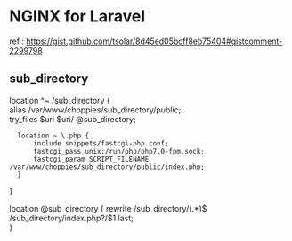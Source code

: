 #  NGINX for Laravel
ref :
https://gist.github.com/tsolar/8d45ed05bcff8eb75404#gistcomment-2299798

## sub_directory
  location ^~ /sub_directory {  
      alias /var/www/choppies/sub_directory/public;  
      try_files $uri $uri/ @sub_directory;  

      location ~ \.php {  
          include snippets/fastcgi-php.conf;
          fastcgi_pass unix:/run/php/php7.0-fpm.sock; 
          fastcgi_param SCRIPT_FILENAME /var/www/choppies/sub_directory/public/index.php;
      }  
  }  

  location @sub_directory {
      rewrite /sub_directory/(.*)$ /sub_directory/index.php?/$1 last;  
  }
